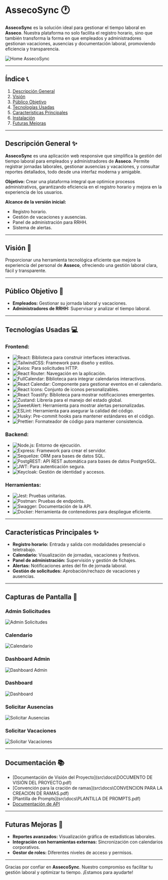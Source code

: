 # AssecoSync 🕐

**AssecoSync** es la solución ideal para gestionar el tiempo laboral en **Asseco**. Nuestra plataforma no solo facilita el registro horario, sino que también transforma la forma en que empleados y administradores gestionan vacaciones, ausencias y documentación laboral, promoviendo eficiencia y transparencia.

![Home AssecoSync](src\assets\images\screenshots\login.jpg)

---

## Índice 📞

1. [Descripción General](#descripción-general)
2. [Visión](#visión)
3. [Público Objetivo](#público-objetivo)
4. [Tecnologías Usadas](#tecnologías-usadas)
5. [Características Principales](#características-principales)
6. [Instalación](#instalación)
7. [Futuras Mejoras](#futuras-mejoras)

---

## Descripción General ✨

**AssecoSync** es una aplicación web responsive que simplifica la gestión del tiempo laboral para empleados y administradores de **Asseco**. Permite registrar jornadas laborales, gestionar ausencias y vacaciones, y consultar reportes detallados, todo desde una interfaz moderna y amigable.

**Objetivo:**
Crear una plataforma integral que optimice procesos administrativos, garantizando eficiencia en el registro horario y mejora en la experiencia de los usuarios.

**Alcance de la versión inicial:**

- Registro horario.
- Gestión de vacaciones y ausencias.
- Panel de administración para RRHH.
- Sistema de alertas.

---

## Visión 🌟

Proporcionar una herramienta tecnológica eficiente que mejore la experiencia del personal de **Asseco**, ofreciendo una gestión laboral clara, fácil y transparente.

---

## Público Objetivo 👥

- **Empleados:** Gestionar su jornada laboral y vacaciones.
- **Administradores de RRHH:** Supervisar y analizar el tiempo laboral.

---

## Tecnologías Usadas 💻

### Frontend:

- ![React](https://img.shields.io/badge/React-blue?style=for-the-badge&logo=react&logoColor=white): Biblioteca para construir interfaces interactivas.
- ![TailwindCSS](https://img.shields.io/badge/TailwindCSS-06B6D4?style=for-the-badge&logo=tailwindcss&logoColor=white): Framework para diseño y estilos.
- ![Axios](https://img.shields.io/badge/Axios-5A29E4?style=for-the-badge&logo=axios&logoColor=white): Para solicitudes HTTP.
- ![React Router](https://img.shields.io/badge/React_Router-CA4245?style=for-the-badge&logo=react-router&logoColor=white): Navegación en la aplicación.
- ![FullCalendar](https://img.shields.io/badge/FullCalendar-3E7B8B?style=for-the-badge&logo=calendar&logoColor=white): Biblioteca para integrar calendarios interactivos.
- ![React Calendar](https://img.shields.io/badge/React_Calendar-FF6F61?style=for-the-badge&logo=react&logoColor=white): Componente para gestionar eventos en el calendario.
- ![React Icons](https://img.shields.io/badge/React_Icons-EFC050?style=for-the-badge&logo=react&logoColor=white): Conjunto de iconos personalizables.
- ![React Toastify](https://img.shields.io/badge/React_Toastify-FFDD57?style=for-the-badge&logo=react&logoColor=white): Biblioteca para mostrar notificaciones emergentes.
- ![Zustand](https://img.shields.io/badge/Zustand-FF5722?style=for-the-badge&logo=redux&logoColor=white): Librería para el manejo del estado global.
- ![SweetAlert](https://img.shields.io/badge/SweetAlert-5CB85C?style=for-the-badge&logo=javascript&logoColor=white): Herramienta para mostrar alertas personalizadas.
- ![ESLint](https://img.shields.io/badge/ESLint-4B32C3?style=for-the-badge&logo=eslint&logoColor=white): Herramienta para asegurar la calidad del código.
- ![Husky](https://img.shields.io/badge/Husky-000000?style=for-the-badge&logo=git&logoColor=white): Pre-commit hooks para mantener estándares en el código.
- ![Prettier](https://img.shields.io/badge/Prettier-F7B93E?style=for-the-badge&logo=prettier&logoColor=white): Formateador de código para mantener consistencia.

### Backend:

- ![Node.js](https://img.shields.io/badge/Node.js-green?style=for-the-badge&logo=node.js&logoColor=white): Entorno de ejecución.
- ![Express](https://img.shields.io/badge/Express.js-4DB33A?style=for-the-badge&logo=express&logoColor=white): Framework para crear el servidor.
- ![Sequelize](https://img.shields.io/badge/Sequelize-5272B4?style=for-the-badge&logo=sequelize&logoColor=white): ORM para bases de datos SQL.
- ![PostgREST](https://img.shields.io/badge/PostgREST-316192?style=for-the-badge&logo=postgresql&logoColor=white): API REST automática para bases de datos PostgreSQL.
- ![JWT](https://img.shields.io/badge/JWT-000000?style=for-the-badge&logo=json-web-tokens&logoColor=white): Para autenticación segura.
- ![Keycloak](https://img.shields.io/badge/Keycloak-325B7C?style=for-the-badge&logo=keycloak&logoColor=white): Gestión de identidad y accesos.

### Herramientas:

- ![Jest](https://img.shields.io/badge/Jest-C21325?style=for-the-badge&logo=jest&logoColor=white): Pruebas unitarias.
- ![Postman](https://img.shields.io/badge/Postman-FF6C37?style=for-the-badge&logo=postman&logoColor=white): Pruebas de endpoints.
- ![Swagger](https://img.shields.io/badge/Swagger-85EA2D?style=for-the-badge&logo=swagger&logoColor=white): Documentación de la API.
- ![Docker](https://img.shields.io/badge/Docker-2496ED?style=for-the-badge&logo=docker&logoColor=white): Herramienta de contenedores para despliegue eficiente.

---

## Características Principales ✨

- **Registro horario:** Entrada y salida con modalidades presencial o teletrabajo.
- **Calendario:** Visualización de jornadas, vacaciones y festivos.
- **Panel de administración:** Supervisión y gestión de fichajes.
- **Alertas:** Notificaciones antes del fin de jornada laboral.
- **Gestión de solicitudes:** Aprobación/rechazo de vacaciones y ausencias.

---

## Capturas de Pantalla 📸

### Admin Solicitudes

![Admin Solicitudes](src/assets/images/screenshots/admin-solicitudes.jpg)

### Calendario

![Calendario](src/assets/images/screenshots/calendar.jpg)

### Dashboard Admin

![Dashboard Admin](src/assets/images/screenshots/dashboard-admin.jpg)

### Dashboard

![Dashboard](src/assets/images/screenshots/dashboard.jpg)

### Solicitar Ausencias

![Solicitar Ausencias](src/assets/images/screenshots/solicitar-ausencias.jpg)

### Solicitar Vacaciones

![Solicitar Vacaciones](src/assets/images/screenshots/solicitar-vacaciones.jpg)

---

## Documentación 📚

- [Documentación de Visión del Proyecto](src\docs\DOCUMENTO DE VISIÓN DEL PROYECTO.pdf)
- [Convención para la cración de ramas](src\docs\CONVENCION PARA LA CREACION DE RAMAS.pdf)
- [Plantilla de Prompts](src\docs\PLANTILLA DE PROMPTS.pdf)
- [Documentación de API](URL_DE_API)

---

## Futuras Mejoras 🚀

- **Reportes avanzados:** Visualización gráfica de estadísticas laborales.
- **Integración con herramientas externas:** Sincronización con calendarios corporativos.
- **Gestor de roles:** Diferentes niveles de acceso y permisos.

---

Gracias por confiar en **AssecoSync**. Nuestro compromiso es facilitar tu gestión laboral y optimizar tu tiempo. ¡Estamos para ayudarte!
